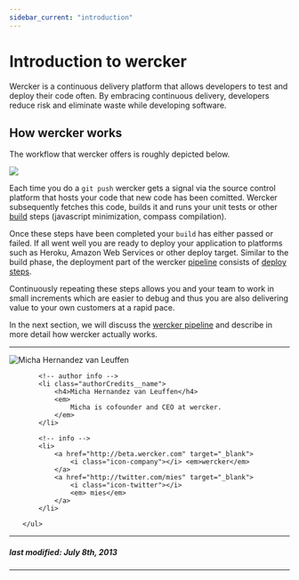 ```yaml
---
sidebar_current: "introduction"
---
```


# Introduction to wercker

Wercker is a continuous delivery platform that allows developers to test and deploy their code often.
By embracing continuous delivery, developers reduce risk and eliminate waste while developing software.

## How wercker works

The workflow that wercker offers is roughly depicted below.

<a href="http://f.cl.ly/items/3E3j34301N3Q1z1t1S2N/wercker_flow.jpg" target="_blank"><img src="http://f.cl.ly/items/3E3j34301N3Q1z1t1S2N/wercker_flow.jpg" ></a>

Each time you do a `git push` wercker gets a signal via the source control platform that hosts your code that new code has been comitted. Wercker subsequently fetches this code, builds it and runs your unit tests or other [build](/articles/steps/builds.html) steps (javascript minimization, compass compilation).

Once these steps have been completed your `build` has either passed or failed. If all went well you are ready to deploy your application to platforms such as Heroku, Amazon Web Services or other deploy target. Similar to the build phase, the deployment part of the wercker [pipeline](/articles/introduction/pipeline.html) consists of [deploy steps](/articles/introduction/deploys.html).

Continuously repeating these steps allows you and your team to work in small increments which are easier to debug and thus you are also delivering value to your own customers at a rapid pace.

In the next section, we will discuss the [wercker
pipeline](/articles/introduction/pipeline.html) and describe in more
detail how wercker actually works.


-------

<div class="authorCredits">
    <span class="profile-picture">
        <img src="https://secure.gravatar.com/avatar/d4b19718f9748779d7cf18c6303dc17f?d=identicon&s=192" alt="Micha Hernandez van Leuffen"/>
    </span>
    <ul class="authorCredits">

        <!-- author info -->
        <li class="authorCredits__name">
            <h4>Micha Hernandez van Leuffen</h4>
            <em>
                Micha is cofounder and CEO at wercker.
            </em>
        </li>

        <!-- info -->
        <li>
            <a href="http://beta.wercker.com" target="_blank">
                <i class="icon-company"></i> <em>wercker</em>
            </a>
            <a href="http://twitter.com/mies" target="_blank">
                <i class="icon-twitter"></i>
                <em> mies</em>
            </a>
        </li>

    </ul>
</div>

-------
##### last modified: July 8th, 2013
-------

